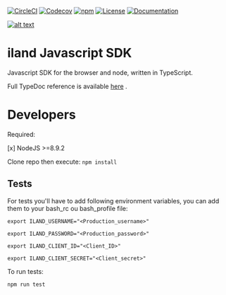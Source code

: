 [![CircleCI](https://img.shields.io/circleci/project/github/ilanddev/javascript-sdk.svg)](https://circleci.com/gh/ilanddev/javascript-sdk/tree/master) [![Codecov](https://img.shields.io/codecov/c/github/ilanddev/javascript-sdk.svg)](https://codecov.io/gh/ilanddev/javascript-sdk) [![npm](https://img.shields.io/npm/dt/iland-sdk.svg)](https://www.npmjs.com/package/iland-sdk) [![License](https://img.shields.io/badge/License-BSD%203--Clause-blue.svg)](https://github.com/ilanddev/javascript-sdk/blob/master/LICENSE) [![Documentation](https://img.shields.io/badge/Documentation-TypeDoc-blue.svg)](https://ilanddev.github.io/javascript-sdk)

[![alt text](https://www.iland.com/wp-content/themes/iland/lib/module/header/img/iland-logo-2017.svg "Iland.com")](https://www.iland.com)
# iland Javascript SDK

Javascript SDK for the browser and node, written in TypeScript.

Full TypeDoc reference is available [here](https://ilanddev.github.io/javascript-sdk) .

# Developers
Required:

[x] NodeJS >=8.9.2

Clone repo then execute:
``npm install``

## Tests
For tests you'll have to add following environment variables, you can add them to your
bash_rc ou bash_profile file:

``export ILAND_USERNAME="<Production_username>"``

``export ILAND_PASSWORD="<Production_password>"``

``export ILAND_CLIENT_ID="<Client_ID>"``

``export ILAND_CLIENT_SECRET="<Client_secret>"``

To run tests:

``npm run test``
